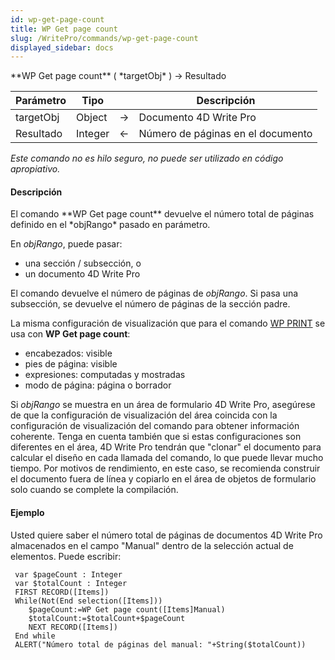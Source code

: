 ```yaml
---
id: wp-get-page-count
title: WP Get page count
slug: /WritePro/commands/wp-get-page-count
displayed_sidebar: docs
---
```


<!--REF #_command_.WP Get page count.Syntax-->**WP Get page count** ( *targetObj* ) -> Resultado<!-- END REF-->
<!--REF #_command_.WP Get page count.Params-->
| Parámetro | Tipo |  | Descripción |
| --- | --- | --- | --- |
| targetObj | Object | &#8594;  | Documento 4D Write Pro |
| Resultado | Integer | &#8592; | Número de páginas en el documento |

<!-- END REF-->

*Este comando no es hilo seguro, no puede ser utilizado en código apropiativo.*


#### Descripción 

<!--REF #_command_.WP Get page count.Summary-->El comando **WP Get page count** devuelve el número total de páginas definido en el *objRango* pasado en parámetro.<!-- END REF-->

En *objRango*, puede pasar:

* una sección / subsección, o
* un documento 4D Write Pro

El comando devuelve el número de páginas de *objRango*. Si pasa una subsección, se devuelve el número de páginas de la sección padre.

La misma configuración de visualización que para el comando [WP PRINT](wp-print.md) se usa con **WP Get page count**:

* encabezados: visible
* pies de página: visible
* expresiones: computadas y mostradas
* modo de página: página o borrador

Si *objRango* se muestra en un área de formulario 4D Write Pro, asegúrese de que la configuración de visualización del área coincida con la configuración de visualización del comando para obtener información coherente. Tenga en cuenta también que si estas configuraciones son diferentes en el área, 4D Write Pro tendrán que "clonar" el documento para calcular el diseño en cada llamada del comando, lo que puede llevar mucho tiempo. Por motivos de rendimiento, en este caso, se recomienda construir el documento fuera de línea y copiarlo en el área de objetos de formulario solo cuando se complete la compilación.

#### Ejemplo 

Usted quiere saber el número total de páginas de documentos 4D Write Pro almacenados en el campo "Manual" dentro de la selección actual de elementos. Puede escribir:

```4d
 var $pageCount : Integer
 var $totalCount : Integer
 FIRST RECORD([Items])
 While(Not(End selection([Items]))
    $pageCount:=WP Get page count([Items]Manual)
    $totalCount:=$totalCount+$pageCount
    NEXT RECORD([Items])
 End while
 ALERT("Número total de páginas del manual: "+String($totalCount))
```
